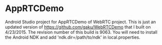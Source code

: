 # AppRTCDemo

Android Studio project for AppRTCDemo of WebRTC project. This is just an updated version of https://github.com/gaku/WebRTCDemo that I built on 4/23/2015. The revision number of this build is 9063. You will need to install the
Android NDK and add 'ndk.dir=/path/to/ndk' in local.properties.
